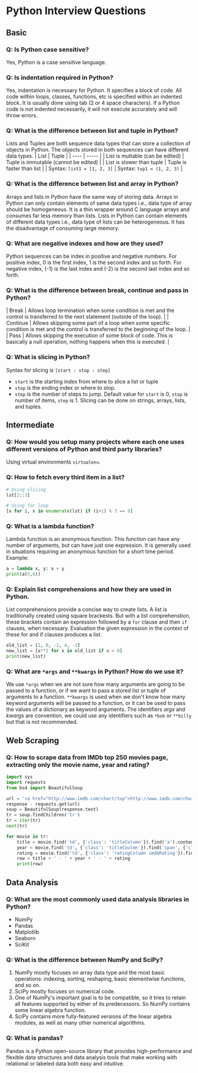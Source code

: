 # Python Interview Questions

## Basic

### Q: Is Python case sensitive?
Yes, Python is a case sensitive language.

### Q: Is indentation required in Python?
Yes, indentation is necessary for Python. It specifies a block of code. All code within loops, classes, functions, etc is specified within an indented block. It is usually done using tab (2 or 4 space characters). If a Python code is not indented necessarily, it will not execute accurately and will throw errors.

### Q: What is the difference between list and tuple in Python?
Lists and Tuples are both sequence data types that can store a collection of objects in Python. The objects stored in both sequences can have different data types.
| List | Tuple |
| ---- | ----- |
| List is multable (can be edited) | Tuple is immutable (cannot be edited) |
| List is slower than tuple | Tuple is faster than list |
| Syntax: `list1 = [1, 2, 3]` | Syntax: `tup1 = (1, 2, 3)` |

### Q: What is the difference between list and array in Python?
Arrays and lists in Python have the same way of storing data. Arrays in Python can only contain elements of same data types i.e., data type of array should be homogeneous. It is a thin wrapper around C language arrays and consumes far less memory than lists.
Lists in Python can contain elements of different data types i.e., data type of lists can be heterogeneous. It has the disadvantage of consuming large memory.

### Q: What are negative indexes and how are they used?
Python sequences can be index in positive and negative numbers. For positive index, 0 is the first index, 1 is the second index and so forth. For negative index, (-1) is the last index and (-2) is the second last index and so forth.

### Q: What is the difference between break, continue and pass in Python?
| Break | Allows loop termination when some condition is met and the control is transferred to the next statement (outside of the loop). |
| Continue | Allows skipping some part of a loop when some specific condition is met and the control is transferred to the beginning of the loop. |
| Pass | Allows skipping the execution of some block of code. This is basically a null operation, nothing happens when this is executed. |

### Q: What is slicing in Python?
Syntax for slicing is `[start : stop : step]`
- `start` is the starting index from where to slice a list or tuple
- `stop` is the ending index or where to stop.
- `step` is the number of steps to jump.
Default value for `start` is 0, `stop` is number of items, `step` is 1. Slicing can be done on strings, arrays, lists, and tuples.


## Intermediate

### Q: How would you setup many projects where each one uses different versions of Python and third party libraries?
Using virtual environments `virtualenv`.

### Q: How to fetch every third item in a list?
```python
# Using slicing
lst[2::3]

# Using for loop
[x for i, x in enumerate(lst) if (i+1) % 3 == 0]
```

### Q: What is a lambda function?
Lambda function is an anonymous function. This function can have any number of arguments, but can have just one expression. It is generally used in situations requiring an anonymous function for a short time period.
Example:
```python
a = lambda x, y: x + y
print(a(5,6))
```

### Q: Explain list comprehensions and how they are used in Python.
List comprehensions provide a concise way to create lists. A list is traditionally created using square brackests. But with a list comprehenstion, these brackets contain an expression followed by a `for` clause and then `if` clauses, when necessary. Evaluation the given expression in the context of these for and if clauses produces a list.
```python
old_list = [1, 0, -2, 4, -3]
new_list = [x**2 for x in old_list if x > 0]
print(new_list)
```

### Q: What are `*args` and `**kwargs` in Python? How do we use it?
We use `*args` when we are not sure how many arguments are going to be passed to a function, or if we want to pass a stored list or tuple of arguments to a function. `**kwargs` is used when we don't know how many keyword arguments will be passed to a function, or it can be used to pass the values of a dictionary as keyword arguments. The identifiers *args* and *kwargs* are convention, we could use any identifiers such as `*bob` or `**billy` but that is not recommended.


## Web Scraping

### Q: How to scrape data from IMDb top 250 movies page, extracting only the movie name, year and rating?
```python
import sys
import requests
from bs4 import BeautifulSoup

url = '<a href="http://www.imdb.com/chart/top">http://www.imdb.com/chart/top</a>'
response - requests.get(url)
soup = BeautifulSoup(response.text)
tr = soup.findChildren('tr')
tr = iter(tr)
next(tr)

for movie in tr:
    title = movie.find('td', {'class': 'titleColumn'}).find('a').contents[0]
    year = movie.find('td', {'class': 'titleCoulmn'}).find('span', {'class': 'secondaryInfo'}).contents[0]
    rating = movie.find('td', {'class': 'ratingColumn imdbRating'}).find('strong').contents[0]
    row = title + ' - ' + year + ' - ' + rating
    print(row)
```


## Data Analysis

### Q: What are the most commonly used data analysis libraries in Python?
- NumPy
- Pandas
- Matplotlib
- Seaborn
- SciKit

### Q: What is the difference between NumPy and SciPy?
1. NumPy mostly focuses on array data type and the most basic operations: indexing, sorting, reshaping, basic elementwise functions, and so on.
2. SciPy mostly focuses on numerical code.
3. One of NumPy's important goal is to be compatible, so it tries to retain all features supported by either of its predecessors. So NumPy contains some linear algebra function.
4. SciPy contains more fully-featured versions of the linear algebra modules, as well as many other numerical algorithms.

### Q: What is pandas?
Pandas is a Python open-source library that provides high-performance and flexible data structures and data analysis tools that make working with relational or labeled data both easy and intuitive.